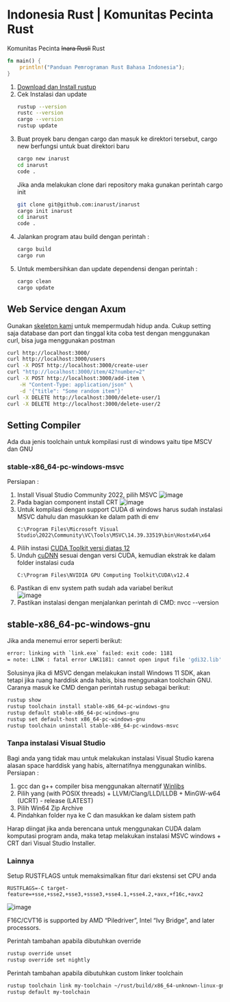 # Indonesia Rust | Komunitas Pecinta Rust
Komunitas Pecinta <del>Inara Rusli</del> Rust
```rs
fn main() {
    println!("Panduan Pemrograman Rust Bahasa Indonesia");
}
```

1. [Download dan Install rustup](https://www.rust-lang.org/tools/install)  
2. Cek Instalasi dan update
   ```sh
   rustup --version
   rustc --version
   cargo --version
   rustup update
   ```
3. Buat proyek baru dengan cargo dan masuk ke direktori tersebut, cargo new berfungsi untuk buat direktori baru
   ```sh
   cargo new inarust
   cd inarust
   code .
   ```
   Jika anda melakukan clone dari repository maka gunakan perintah cargo init
   ```sh
   git clone git@github.com:inarust/inarust
   cargo init inarust
   cd inarust
   code .
   ```
5. Jalankan program atau build dengan perintah :
   ```sh
   cargo build
   cargo run
   ```
6. Untuk membersihkan dan update dependensi dengan perintah :
   ```sh
   cargo clean
   cargo update
   ```

## Web Service dengan Axum

Gunakan [skeleton kami](https://github.com/inarust/inarust) untuk mempermudah hidup anda.
Cukup setting saja database dan port dan tinggal kita coba test dengan menggunakan curl, bisa juga menggunakan postman
```sh
curl http://localhost:3000/
curl http://localhost:3000/users
curl -X POST http://localhost:3000/create-user
curl "http://localhost:3000/item/42?number=2"
curl -X POST http://localhost:3000/add-item \
    -H "Content-Type: application/json" \
    -d '{"title": "Some random item"}'
curl -X DELETE http://localhost:3000/delete-user/1
curl -X DELETE http://localhost:3000/delete-user/2

```

## Setting Compiler

Ada dua jenis toolchain untuk kompilasi rust di windows yaitu tipe MSCV dan GNU

### stable-x86_64-pc-windows-msvc

Persiapan :
1. Install Visual Studio Community 2022, pilih MSVC
   ![image](https://github.com/inarust/inarust.github.io/assets/11188109/d5e16ee3-a331-46fd-aba6-6d86f602486f)  
2. Pada bagian component install CRT
   ![image](https://github.com/inarust/inarust.github.io/assets/11188109/8cfa439d-866f-4077-aeaf-1b4881144c9b)  
3. Untuk kompilasi dengan support CUDA di windows harus sudah instalasi MSVC dahulu dan masukkan ke dalam path di env
   ```env
   C:\Program Files\Microsoft Visual Studio\2022\Community\VC\Tools\MSVC\14.39.33519\bin\Hostx64\x64
   ```
4. Pilih instasi [CUDA Toolkit versi diatas 12](https://developer.nvidia.com/cuda-toolkit)
5. Unduh [cuDNN](https://developer.nvidia.com/rdp/cudnn-archive) sesuai dengan versi CUDA, kemudian ekstrak ke dalam folder instalasi cuda
   ```env
   C:\Program Files\NVIDIA GPU Computing Toolkit\CUDA\v12.4
   ```
6. Pastikan di env system path sudah ada variabel berikut  
   ![image](https://github.com/inarust/inarust.github.io/assets/11188109/0d152055-5d2f-4266-838c-6ce105dddea9)  
7. Pastikan instalasi dengan menjalankan perintah di CMD: nvcc --version


## stable-x86_64-pc-windows-gnu

Jika anda menemui error seperti berikut:
```sh
error: linking with `link.exe` failed: exit code: 1181
= note: LINK : fatal error LNK1181: cannot open input file 'gdi32.lib'
```
Solusinya jika di MSVC dengan melakukan install Windows 11 SDK, akan tetapi jika ruang harddisk anda habis, bisa menggunakan toolchain GNU. Caranya masuk ke CMD dengan perintah rustup sebagai berikut:
```sh
rustup show
rustup toolchain install stable-x86_64-pc-windows-gnu
rustup default stable-x86_64-pc-windows-gnu
rustup set default-host x86_64-pc-windows-gnu
rustup toolchain uninstall stable-x86_64-pc-windows-msvc
```

### Tanpa instalasi Visual Studio

Bagi anda yang tidak mau untuk melakukan instalasi Visual Studio karena alasan space harddisk yang habis, alternatifnya menggunakan winlibs. Persiapan :
1. gcc dan g++ compiler bisa menggunakan alternatif [Winlibs](https://winlibs.com/)
2. Pilih yang (with POSIX threads) + LLVM/Clang/LLD/LLDB + MinGW-w64 (UCRT) - release (LATEST)
3. Pilih Win64 Zip Archive
4. Pindahkan folder nya ke C dan masukkan ke dalam sistem path

Harap diingat jika anda berencana untuk menggunakan CUDA dalam komputasi program anda, maka tetap melakukan instalasi MSVC windows + CRT dari Visual Studio Installer.

### Lainnya

Setup RUSTFLAGS untuk memaksimalkan fitur dari ekstensi set CPU anda
```env
RUSTFLAGS=-C target-feature=+sse,+sse2,+sse3,+ssse3,+sse4.1,+sse4.2,+avx,+f16c,+avx2
```
![image](https://github.com/inarust/inarust.github.io/assets/11188109/7c095d04-33ff-4859-968a-8e5e6e4befce)  

F16C/CVT16 is supported by AMD “Piledriver”, Intel “Ivy Bridge”, and later processors.

Perintah tambahan apabila dibutuhkan override
```sh
rustup override unset
rustup override set nightly
```

Perintah tambahan apabila dibutuhkan custom linker toolchain
```sh
rustup toolchain link my-toolchain ~/rust/build/x86_64-unknown-linux-gnu/stage2/
rustup default my-toolchain
```
